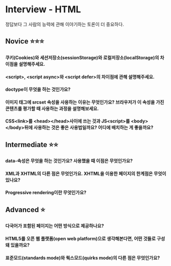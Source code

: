 # Interview - HTML

정답보다 그 사람의 능력에 관해 이야기하는 토론이 더 중요하다.

## Novice ⭐️⭐️⭐️

#### 쿠키(Cookies)와 세션저장소(sessionStorage)와 로컬저장소(localStorage)의 차이점을 설명해주세요.

#### \<script\>, \<script async\>와 \<script defer\>의 차이점에 관해 설명해주세요.

#### doctype이 무엇을 하는 것인가요?

#### 이미지 태그에 srcset 속성을 사용하는 이유는 무엇인가요? 브라우저가 이 속성을 가진 콘텐츠를 평가할 때 사용하는 과정을 설명해보세요.

#### CSS\<link\>를 \<head\>\</head\>사이에 쓰는 것과 JS\<script\>를 \<body\>\</body\>뒤에 사용하는 것은 좋은 사용법일까요? 어디에 배치하는 게 좋을까요?

## Intermediate ⭐️⭐️

#### data-속성은 무엇을 하는 것인가요? 사용했을 때 이점은 무엇인가요?

#### XML과 XHTML의 다른 점은 무엇인가요. XHTML을 이용한 페이지의 한계점은 무엇이 있나요?

#### Progressive rendering이란 무엇인가요?

## Advanced ⭐️

#### 다국어가 포함된 페이지는 어떤 방식으로 제공하나요?

#### HTML5를 오픈 웹 플랫폼(open web platform)으로 생각해본다면, 어떤 것들로 구성돼 있을까요?

#### 표준모드(standards mode)와 쿽스모드(quirks mode)의 다른 점은 무엇인가요?
